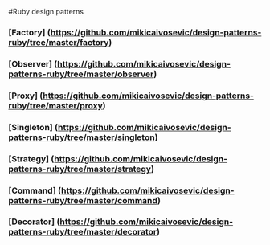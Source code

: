 #Ruby design patterns

### [Factory] (https://github.com/mikicaivosevic/design-patterns-ruby/tree/master/factory)
### [Observer] (https://github.com/mikicaivosevic/design-patterns-ruby/tree/master/observer)
### [Proxy] (https://github.com/mikicaivosevic/design-patterns-ruby/tree/master/proxy)
### [Singleton] (https://github.com/mikicaivosevic/design-patterns-ruby/tree/master/singleton)
### [Strategy] (https://github.com/mikicaivosevic/design-patterns-ruby/tree/master/strategy)
### [Command] (https://github.com/mikicaivosevic/design-patterns-ruby/tree/master/command)
### [Decorator] (https://github.com/mikicaivosevic/design-patterns-ruby/tree/master/decorator)
